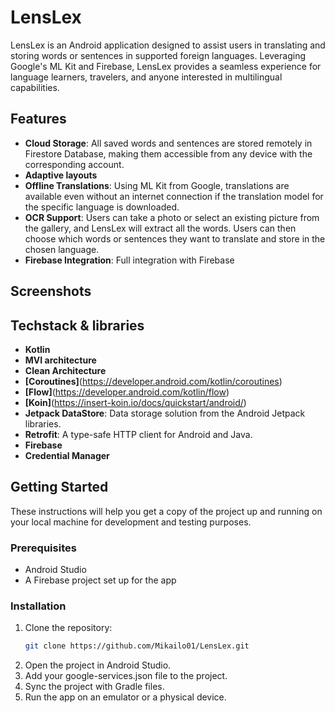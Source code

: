 # LensLex

LensLex is an Android application designed to assist users in translating and storing words or sentences in supported foreign languages. Leveraging Google's ML Kit and Firebase, LensLex provides a seamless experience for language learners, travelers, and anyone interested in multilingual capabilities.

## Features

- **Cloud Storage**: All saved words and sentences are stored remotely in Firestore Database, making them accessible from any device with the corresponding account.
- **Adaptive layouts**
- **Offline Translations**: Using ML Kit from Google, translations are available even without an internet connection if the translation model for the specific language is downloaded.
- **OCR Support**: Users can take a photo or select an existing picture from the gallery, and LensLex will extract all the words. Users can then choose which words or sentences they want to translate and store in the chosen language.
- **Firebase Integration**: Full integration with Firebase

## Screenshots

## Techstack & libraries
- **Kotlin**
- **MVI architecture**
- **Clean Architecture**
- **[Coroutines]**(https://developer.android.com/kotlin/coroutines)
- **[Flow]**(https://developer.android.com/kotlin/flow)
- **[Koin]**(https://insert-koin.io/docs/quickstart/android/)
- **Jetpack DataStore**: Data storage solution from the Android Jetpack libraries.
- **Retrofit**: A type-safe HTTP client for Android and Java.
- **Firebase**
- **Credential Manager**

## Getting Started

These instructions will help you get a copy of the project up and running on your local machine for development and testing purposes.

### Prerequisites

- Android Studio
- A Firebase project set up for the app

### Installation

1. Clone the repository:
   ```sh
   git clone https://github.com/Mikailo01/LensLex.git
2. Open the project in Android Studio.
3. Add your google-services.json file to the project.
4. Sync the project with Gradle files.
5. Run the app on an emulator or a physical device.
